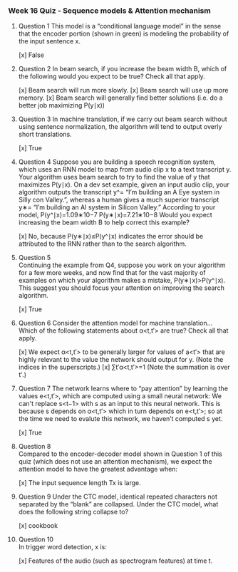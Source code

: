### Week 16 Quiz - Sequence models & Attention mechanism

1. Question 1
This model is a “conditional language model” in the sense that the encoder portion (shown in green) is modeling the probability of the input sentence x.
	
	[x] False

2. Question 2 
In beam search, if you increase the beam width B, which of the following would you expect to be true? Check all that apply.

	[x] Beam search will run more slowly.
	[x] Beam search will use up more memory.
	[x] Beam search will generally find better solutions (i.e. do a better job maximizing P(y∣x))

3. Question 3
In machine translation, if we carry out beam search without using sentence normalization, the algorithm will tend to output overly short translations.

	[x] True

4. Question 4
Suppose you are building a speech recognition system, which uses an RNN model to map from audio clip x to a text transcript y. Your algorithm uses beam search to try to find the value of y that maximizes P(y∣x). On a dev set example, given an input audio clip, your algorithm outputs the transcript y^= “I’m building an A Eye system in Silly con Valley.”, whereas a human gives a much superior transcript y∗= “I’m building an AI system in Silicon Valley.” According to your model,
P(y^∣x)=1.09∗10−7
P(y∗∣x)=7.21∗10−8
Would you expect increasing the beam width B to help correct this example?

	[x] No, because P(y∗∣x)≤P(y^∣x) indicates the error should be attributed to the RNN rather than to the search algorithm.

5. Question 5  
Continuing the example from Q4, suppose you work on your algorithm for a few more weeks, and now find that for the vast majority of examples on which your algorithm makes a mistake, P(y∗∣x)>P(y^∣x). This suggest you should focus your attention on improving the search algorithm.
	
	[x] True

6. Question 6 
Consider the attention model for machine translation...
Which of the following statements about α<t,t′> are true? Check all that apply.
	
	[x] We expect α<t,t′> to be generally larger for values of a<t′> that are highly relevant to the value the network should output for y<t>. (Note the indices in the superscripts.)
	[x] ∑t′α<t,t′>=1 (Note the summation is over t′.)

7. Question 7 
The network learns where to “pay attention” by learning the values e<t,t′>, which are computed using a small neural network: We can't replace s<t−1> with s<t> as an input to this neural network. This is because s<t> depends on α<t,t′> which in turn depends on e<t,t′>; so at the time we need to evalute this network, we haven’t computed s<t> yet.

	[x] True

8. Question 8    
Compared to the encoder-decoder model shown in Question 1 of this quiz (which does not use an attention mechanism), we expect the attention model to have the greatest advantage when:

	[x] The input sequence length Tx is large.

9. Question 9 
Under the CTC model, identical repeated characters not separated by the “blank” are collapsed. Under the CTC model, what does the following string collapse to?

	[x] cookbook

10. Question 10    
In trigger word detection, x<t> is:

	[x] Features of the audio (such as spectrogram features) at time t.
